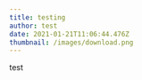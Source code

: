 ```yaml
---
title: testing
author: test
date: 2021-01-21T11:06:44.476Z
thumbnail: /images/download.png
---
```

test
